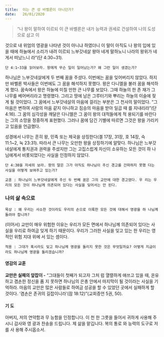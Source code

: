 ```yaml
---
title:  이는 큰 성 바벨론이 아니던가?
date:   26/01/2020
---
```


> <p></p>
> “나 왕이 말하여 이르되 이 큰 바벨론은 내가 능력과 권세로 건설하여 나의 도성으로 삼고 이
것으로 내 위엄의 영광을 나타낸 것이 아니냐 하였더니 이 말이 아직도 나 왕의 입에 있을 때에
하늘에서 소리가 내려 이르되 느부갓네살 왕아 네게 말하노니 나라의 왕위가 네게서 떠났느니
라”(단 4:30~31).

`단 4:1~33을 읽어보라. 왕에게 무슨 일이 일어났는가? 왜 그런 일이 생겼는가?`

하나님은 느부갓네살에게 두 번째 꿈을 주셨다. 이번에는 꿈을 잊어버리지 않았다.
하지만 바벨론 박사들은 이번에도 그 꿈을 해석하지 못했다. 왕은 다니엘을 불러 꿈을
해석하게 했다. 꿈속에서 왕은 하늘에 미칠 만한 큰 나무를 보았다. 그때 하늘의 한 존
재가 그 나무를 베어버리라고 명령했다. 그리고 땅에 남은 그루터기와 뿌리는 하늘의
이슬에 젖게 될 것이었다. 그 꿈에서 느부갓네살의 마음에 걸리는 부분은 그 천사의
말이었다. “그 마음은 변하여 사람의 마음 같지 아니하고 짐승의 마음을 받아 일곱 때
를 지내리라”(단 4:16). 그 꿈의 심각성을 깨달은 다니엘은 그 꿈이 왕의 대적들에게 적
용되기를 바란다는 그의 소망을 정중하게 표현했다. 그러나 꿈에 담긴 기별에 따르면
그것은 왕을 가리키고 있음을 언급했다.

성경에서 나무는 흔히 왕, 민족 또는 제국을 상징한다(겔 17장, 31장, 호 14장, 슥
11:1~2, 눅 23:31). 따라서 큰 나무는 오만한 왕을 상징하기에 알맞다. 하나님은 느부갓
네살에게 통치권과 권력을 주셨지만 그는 고집스럽게 자신이 소유하는 모든 것이 하
나님에게서 비롯되었다는 사실을 인정하지 않았다.

`단 4:30을 자세히 보라. 왕의 말은 그가 아직도 하나님이 주신 경고를 간파하지 못했
다는 사실을 어떻게 보여주고 있는가?`

`교훈 : 하나님이 느부갓네살에게 주신 두 번째 꿈은 그의 교만에 대한 경고였다. 우
리는 우리의 모든 것이 하나님께 의존되어 있다는 사실을 잊어서는 안 된다.`

### 나의 삶 속으로

`묵상 : 왜 우리는 사소한 것이라도 우리의 손으로 이룩한 모든 것에 대해서 영광을 하
나님께 돌려야 합니까?`

(이어서) 교만이 매우 위험한 이유는 우리가 모든 면에서 하나님께 의존되어 있다는
사실을 우리로 하여금 잊게 하기 때문이다. 우리가 그러한 사실을 잊고 있는 한 우리는
영적인 위험 지대 위에 서 있는 셈이다.

`적용 : 그대가 혹시라도 잊고 하나님께 영광을 돌리지 못한 것은 무엇일까요? 어떻게
지금이라도 하나님께 영광을 돌리겠습니까?`

#### 영감의 교훈

**교만은 실패의 앞잡이 -** “그대들이 첫째가 되고자 그처
럼 열렬하게 애쓰고 있을 때, 온유하고 겸손한 정신을 품
지 못하면 하나님의 은총 안에서 마지막이 될 것이라는
사실을 기억하라. 마음의 교만은 많은 사람들로 하여금
성공을 할 수 있었던 곳에서 실패하게 할 것이다. ‘겸손은
존귀의 길잡이니라’(잠 18:12)”(교회증언 5권, 50).

#### 기 도

아버지, 저의 연약함과 무
능함을 인정합니다. 이 천
한 그릇을 들어서 귀하게
사용해 주시니 감사와 영
광과 찬송을 드립니다. 제
삶을 맡깁니다. 복의 통로
와 능력의 도구로 저를 사
용해 주시옵소서.
